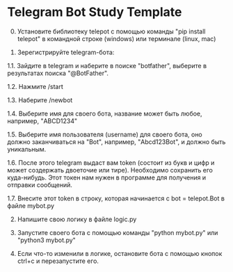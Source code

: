 # Telegram Bot Study Template

0. Установите библиотеку telepot с помощью команды "pip install telepot" в командной строке (windows) или терминале (linux, mac)

1. Зерегистрируйте telegram-бота:

1.1. Зайдите в telegram и наберите в поиске "botfather", выберите в результатах поиска "@BotFather". 

1.2. Нажмите /start

1.3. Наберите /newbot

1.4. Выберите имя для своего бота, название может быть любое, например, "ABCD1234"

1.5. Выберите имя пользователя (username) для своего бота, оно должно заканчиваться на "Bot", например, "Abcd123Bot", и должно быть уникальным.

1.6. После этого telegram выдаст вам token (состоит из букв и цифр и может создержать двоеточие или тире). Необходимо сохранить его куда-нибудь. Этот токен нам нужен в программе для получения и отправки сообщений.

1.7. Внесите этот token в строку, которая начинается с bot = telepot.Bot в файле mybot.py

2. Напишите свою логику в файле logic.py

3. Запустите своего бота с помощью команды "python mybot.py" или "python3 mybot.py"

4. Если что-то изменили в логике, остановите бота с помощью кнопок ctrl+c и перезапустите его.

